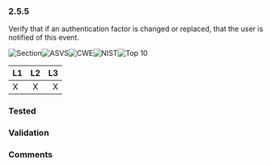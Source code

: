 ### 2.5.5 
Verify that if an authentication factor is changed or replaced, that the user is notified of this event.

![Section](https://img.shields.io/badge/V2-green.svg)![ASVS](https://img.shields.io/badge/ASVS-2.5.5-blue.svg)![CWE](https://img.shields.io/badge/CWE--red.svg)![NIST](https://img.shields.io/badge/NIST-6.1.2.3-important.svg)![Top 10](https://img.shields.io/badge/--lightgray.svg)

| L1| L2| L3|
| --|:--:|-:|
| X | X | X |

### Tested

### Validation

### Comments

        